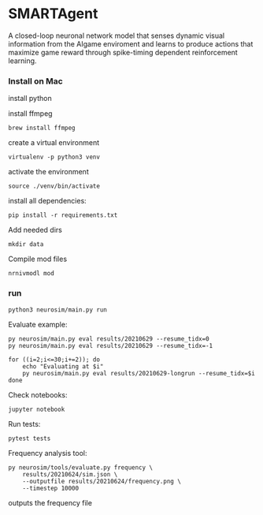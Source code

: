 # SMARTAgent
A closed-loop neuronal network model that senses dynamic visual information from the AIgame enviroment and learns to produce actions that maximize game reward through spike-timing dependent reinforcement learning.

### Install on Mac

install python

install ffmpeg

    brew install ffmpeg

create a virtual environment

    virtualenv -p python3 venv

activate the environment

    source ./venv/bin/activate

install all dependencies:

    pip install -r requirements.txt

Add needed dirs

    mkdir data

Compile mod files

    nrnivmodl mod

### run

    python3 neurosim/main.py run

Evaluate example:

    py neurosim/main.py eval results/20210629 --resume_tidx=0
    py neurosim/main.py eval results/20210629 --resume_tidx=-1

    for ((i=2;i<=30;i+=2)); do
        echo "Evaluating at $i"
        py neurosim/main.py eval results/20210629-longrun --resume_tidx=$i
    done

Check notebooks:

    jupyter notebook

Run tests:

    pytest tests

Frequency analysis tool:

    py neurosim/tools/evaluate.py frequency \
        results/20210624/sim.json \
        --outputfile results/20210624/frequency.png \
        --timestep 10000

outputs the frequency file
